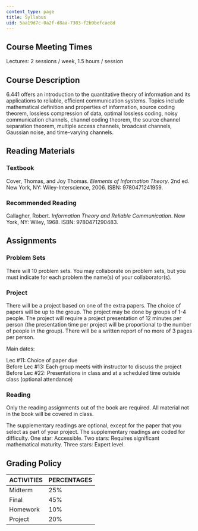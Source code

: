 ```yaml
---
content_type: page
title: Syllabus
uid: 5aa19d7c-0a2f-d8aa-7303-f2b9befcae8d
---
```


Course Meeting Times
--------------------

Lectures: 2 sessions / week, 1.5 hours / session

Course Description
------------------

6.441 offers an introduction to the quantitative theory of information and its applications to reliable, efficient communication systems. Topics include mathematical definition and properties of information, source coding theorem, lossless compression of data, optimal lossless coding, noisy communication channels, channel coding theorem, the source channel separation theorem, multiple access channels, broadcast channels, Gaussian noise, and time-varying channels.

Reading Materials
-----------------

### Textbook

Cover, Thomas, and Joy Thomas. _Elements of Information Theory_. 2nd ed. New York, NY: Wiley-Interscience, 2006. ISBN: 9780471241959.

### Recommended Reading

Gallagher, Robert. _Information Theory and Reliable Communication_. New York, NY: Wiley, 1968. ISBN: 9780471290483.

Assignments
-----------

### Problem Sets

There will 10 problem sets. You may collaborate on problem sets, but you must indicate for each problem the name(s) of your collaborator(s).

### Project

There will be a project based on one of the extra papers. The choice of papers will be up to the group. The project may be done by groups of 1-4 people. The project will require a project presentation of 12 minutes per person (the presentation time per project will be proportional to the number of people in the group). There will be a written report of no more of 3 pages per person.

Main dates:

Lec #11: Choice of paper due  
Before Lec #13: Each group meets with instructor to discuss the project  
Before Lec #22: Presentations in class and at a scheduled time outside class (optional attendance)

### Reading

Only the reading assignments out of the book are required. All material not in the book will be covered in class.

The supplementary readings are optional, except for the paper that you select as part of your project. The supplementary readings are coded for difficulty. One star: Accessible. Two stars: Requires significant mathematical maturity. Three stars: Expert level.

Grading Policy
--------------

| ACTIVITIES | PERCENTAGES |
| --- | --- |
| Midterm | 25% |
| Final | 45% |
| Homework | 10% |
| Project | 20%